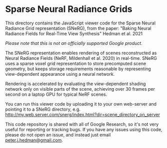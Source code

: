 # Sparse Neural Radiance Grids

This directory contains the JavaScript viewer code for the Sparse Neural
Radiance Grid representation (SNeRG), from the paper:
"Baking Neural Radiance Fields for Real-Time View Synthesis"
Hedman et al. 2021

*Please note that this is not an officially supported Google product.*

The SNeRG representation enables rendering of scenes reconstructed as Neural
Radiance Fields (NeRF, Mildenhall et al. 2020) in real-time. SNeRG uses a sparse
voxel grid representation to store precomputed scene geometry, but keeps
storage requirements reasonable by representing view-dependent appearance
using a neural network.

Rendering is accelerated by evaluating the view-dependent shading network only
on visible parts of the scene, achieving over 30 frames per second on a laptop
GPU for typical NeRF scenes.

You can run this viewer code by uploading it to your own web-server and pointing
it to a SNeRG directory, e.g.
http://my.web.server.com/snerg/index.html?dir=scene_directory_on_server

This code repository is shared with all of Google Research, so it's not very
useful for reporting or tracking bugs. If you have any issues using this code,
please do not open an issue, and instead just email peter.j.hedman@gmail.com.

